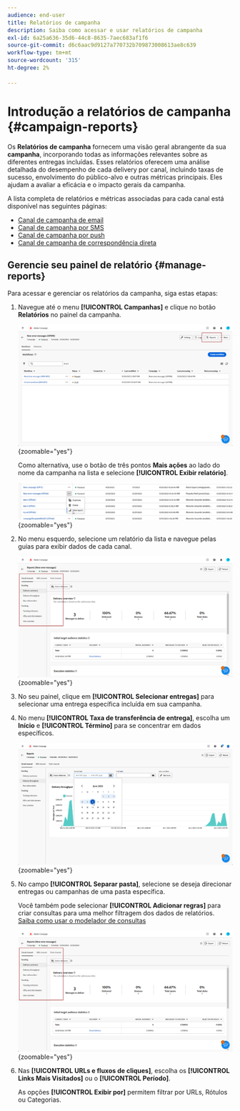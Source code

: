 ```yaml
---
audience: end-user
title: Relatórios de campanha
description: Saiba como acessar e usar relatórios de campanha
exl-id: 6a25a636-35d6-44c8-8635-7aec683af1f6
source-git-commit: d6c6aac9d9127a770732b709873008613ae8c639
workflow-type: tm+mt
source-wordcount: '315'
ht-degree: 2%

---
```


# Introdução a relatórios de campanha {#campaign-reports}

Os **Relatórios de campanha** fornecem uma visão geral abrangente da sua **campanha**, incorporando todas as informações relevantes sobre as diferentes entregas incluídas. Esses relatórios oferecem uma análise detalhada do desempenho de cada delivery por canal, incluindo taxas de sucesso, envolvimento do público-alvo e outras métricas principais. Eles ajudam a avaliar a eficácia e o impacto gerais da campanha.

A lista completa de relatórios e métricas associadas para cada canal está disponível nas seguintes páginas:

* [Canal de campanha de email](campaign-reports-email.md)
* [Canal de campanha por SMS](campaign-reports-sms.md)
* [Canal de campanha por push](campaign-reports-push.md)
* [Canal de campanha de correspondência direta](campaign-reports-direct-mail.md)

## Gerencie seu painel de relatório {#manage-reports}

Para acessar e gerenciar os relatórios da campanha, siga estas etapas:

1. Navegue até o menu **[!UICONTROL Campanhas]** e clique no botão **Relatórios** no painel da campanha.

   ![Captura de tela mostrando o menu Campanhas e o botão Relatórios](assets/manage_campaign_report_2.png){zoomable="yes"}

   Como alternativa, use o botão de três pontos **Mais ações** ao lado do nome da campanha na lista e selecione **[!UICONTROL Exibir relatório]**.

   ![Captura de tela mostrando o botão Mais ações e a opção Exibir relatório](assets/manage_campaign_report_1.png){zoomable="yes"}

1. No menu esquerdo, selecione um relatório da lista e navegue pelas guias para exibir dados de cada canal.

   ![Captura de tela mostrando o menu esquerdo com opções de relatório e guias para dados de canal](assets/manage_campaign_report_4.png){zoomable="yes"}

1. No seu painel, clique em **[!UICONTROL Selecionar entregas]** para selecionar uma entrega específica incluída em sua campanha.

1. No menu **[!UICONTROL Taxa de transferência de entrega]**, escolha um **Início** e **[!UICONTROL Término]** para se concentrar em dados específicos.

   ![Captura de tela mostrando o menu de taxa de transferência de entrega com as opções de hora de Início e Término](assets/manage_campaign_report_3.png){zoomable="yes"}

1. No campo **[!UICONTROL Separar pasta]**, selecione se deseja direcionar entregas ou campanhas de uma pasta específica.

   Você também pode selecionar **[!UICONTROL Adicionar regras]** para criar consultas para uma melhor filtragem dos dados de relatórios. [Saiba como usar o modelador de consultas](../query/query-modeler-overview.md)

   ![Captura de tela mostrando o campo Selecionar pasta e a opção Adicionar regras](assets/manage_campaign_report_4.png){zoomable="yes"}

1. Nas **[!UICONTROL URLs e fluxos de cliques]**, escolha os **[!UICONTROL Links Mais Visitados]** ou o **[!UICONTROL Período]**.

   As opções **[!UICONTROL Exibir por]** permitem filtrar por URLs, Rótulos ou Categorias.